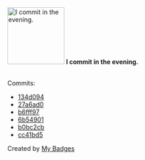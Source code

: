 <img src="https://my-badges.github.io/my-badges/evening-commits.png" alt="I commit in the evening." title="I commit in the evening." width="128">
<strong>I commit in the evening.</strong>
<br><br>

Commits:

- <a href="https://github.com/ksysoev/make-it-public/commit/134d0946d368afc56f8a8b75818908732cf34d4e">134d094</a>
- <a href="https://github.com/ksysoev/make-it-public/commit/27a6ad0915c15e4044b8955ce1c8350be25c0b19">27a6ad0</a>
- <a href="https://github.com/ksysoev/make-it-public/commit/b6fff97d3f762e5586cda7c7d563c47977c03254">b6fff97</a>
- <a href="https://github.com/ksysoev/make-it-public/commit/6b5490101e42ab1913d6688cf996c61f9f38e437">6b54901</a>
- <a href="https://github.com/ksysoev/make-it-public/commit/b0bc2cba74a7c272e2d9ec8655ffe598060acdcf">b0bc2cb</a>
- <a href="https://github.com/ksysoev/make-it-public/commit/cc41bd50e5138a826d8990ea2733394b3d754166">cc41bd5</a>


Created by <a href="https://github.com/my-badges/my-badges">My Badges</a>
